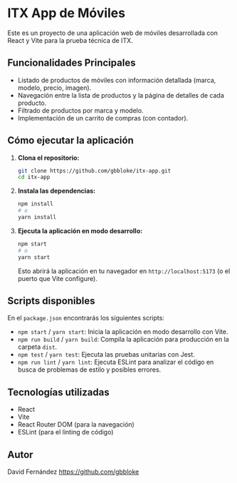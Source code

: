 # ITX App de Móviles

Este es un proyecto de una aplicación web de móviles desarrollada con React y Vite para la prueba técnica de ITX.

## Funcionalidades Principales

- Listado de productos de móviles con información detallada (marca, modelo, precio, imagen).
- Navegación entre la lista de productos y la página de detalles de cada producto.
- Filtrado de productos por marca y modelo.
- Implementación de un carrito de compras (con contador).

## Cómo ejecutar la aplicación

1.  **Clona el repositorio:**

    ```bash
    git clone https://github.com/gbbloke/itx-app.git
    cd itx-app
    ```

2.  **Instala las dependencias:**

    ```bash
    npm install
    # o
    yarn install
    ```

3.  **Ejecuta la aplicación en modo desarrollo:**
    ```bash
    npm start
    # o
    yarn start
    ```
    Esto abrirá la aplicación en tu navegador en `http://localhost:5173` (o el puerto que Vite configure).

## Scripts disponibles

En el `package.json` encontrarás los siguientes scripts:

- `npm start` / `yarn start`: Inicia la aplicación en modo desarrollo con Vite.
- `npm run build` / `yarn build`: Compila la aplicación para producción en la carpeta `dist`.
- `npm test` / `yarn test`: Ejecuta las pruebas unitarias con Jest.
- `npm run lint` / `yarn lint`: Ejecuta ESLint para analizar el código en busca de problemas de estilo y posibles errores.

## Tecnologías utilizadas

- React
- Vite
- React Router DOM (para la navegación)
- ESLint (para el linting de código)

## Autor

David Fernández
https://github.com/gbbloke
